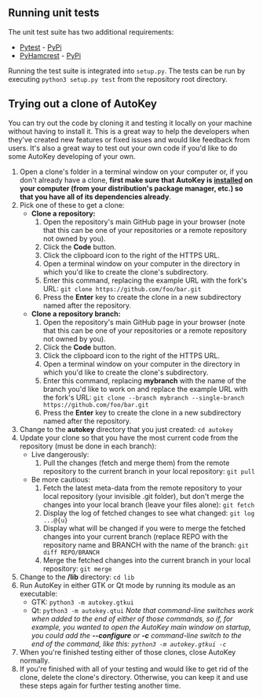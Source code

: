 ## Running unit tests

The unit test suite has two additional requirements:

*  [Pytest](https://github.com/pytest-dev/pytest) - [PyPi](https://pypi.org/project/pytest/)
*  [PyHamcrest](https://github.com/hamcrest/PyHamcrest/) - [PyPi](https://pypi.org/project/PyHamcrest/)

Running the test suite is integrated into `setup.py`. The tests can be run by executing `python3 setup.py test` from the repository root directory.

## Trying out a clone of AutoKey
You can try out the code by cloning it and testing it locally on your machine without having to install it. This is a great way to help the developers when they've created new features or fixed issues and would like feedback from users. It's also a great way to test out your own code if you'd like to do some AutoKey developing of your own.

1. Open a clone's folder in a terminal window on your computer or, if you don't already have a clone, **first make sure that AutoKey is [installed](https://github.com/autokey/autokey/wiki/Installing) on your computer (from your distribution's package manager, etc.) so that you have all of its dependencies already**.
2. Pick one of these to get a clone:
   * **Clone a repository:**
     1. Open the repository's main GitHub page in your browser (note that this can be one of your repositories or a remote repository not owned by you).
     2. Click the **Code** button.
     3. Click the clipboard icon to the right of the HTTPS URL.
     4. Open a terminal window on your computer in the directory in which you'd like to create the clone's subdirectory.
     5. Enter this command, replacing the example URL with the fork's URL: `git clone https://github.com/foo/bar.git`
     6. Press the **Enter** key to create the clone in a new subdirectory named after the repository.
   * **Clone a repository branch:**
     1. Open the repository's main GitHub page in your browser (note that this can be one of your repositories or a remote repository not owned by you).
     2. Click the **Code** button.
     3. Click the clipboard icon to the right of the HTTPS URL.
     4. Open a terminal window on your computer in the directory in which you'd like to create the clone's subdirectory.
     5. Enter this command, replacing **mybranch** with the name of the branch you'd like to work on and replace the example URL with the fork's URL: `git clone --branch mybranch --single-branch https://github.com/foo/bar.git`
     6. Press the **Enter** key to create the clone in a new subdirectory named after the repository.
3. Change to the **autokey** directory that you just created: `cd autokey`
4. Update your clone so that you have the most current code from the repository (must be done in each branch):
   * Live dangerously:
     1. Pull the changes (fetch and merge them) from the remote repository to the current branch in your local repository: `git pull`
   * Be more cautious:
     1. Fetch the latest meta-data from the remote repository to your local repository (your invisible .git folder), but don't merge the changes into your local branch (leave your files alone): `git fetch`
     2. Display the log of fetched changes to see what changed: `git log ...@{u}`
     3. Display what will be changed if you were to merge the fetched changes into your current branch (replace REPO with the repository name and BRANCH with the name of the branch: `git diff REPO/BRANCH`
     4. Merge the fetched changes into the current branch in your local repository: `git merge`
5. Change to the **/lib** directory: `cd lib`
6. Run AutoKey in either GTK or Qt mode by running its module as an executable:
   * GTK: `python3 -m autokey.gtkui`
   * Qt: `python3 -m autokey.qtui`
   *Note that command-line switches work when added to the end of either of those commands, so if, for example, you wanted to open the AutoKey main window on startup, you could add the **--configure** or **-c** command-line switch to the end of the command, like this: `python3 -m autokey.gtkui -c`*
7. When you're finished testing either of those clones, close AutoKey normally.
8. If you're finished with all of your testing and would like to get rid of the clone, delete the clone's directory. Otherwise, you can keep it and use these steps again for further testing another time.
